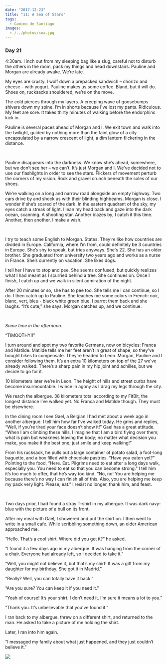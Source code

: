 ```yaml
---
date: "2017-12-23"
title: "11: A Sea of Stars"
tags: 
  - Camino de Santiago
images:
  - /../photos/sea.jpg
---
```



### Day 21

4:30am. I inch out from my sleeping bag like a slug, careful not to disturb the others in the room, pack my things and head downstairs. Pauline and Morgan are already awake. We’re late.

My eyes are crusty. I wolf down a prepacked sandwich – chorizo and cheese – with yogurt. Pauline makes us some coffee. Bland, but it will do. Shoes on, rucksacks shouldered, we’re on the move.

The cold pierces through my layers. A creeping wave of goosebumps shivers down my spine. I’m in shorts because I've lost my pants. Ridiculous. My feet are sore. It takes thirty minutes of walking before the endorphins kick in.

Pauline is several paces ahead of Morgan and I. We exit town and walk into the twilight, guided by nothing more than the faint glow of a city encapsulated by a narrow crescent of light, a dim lantern flickering in the distance.

<br>

Pauline disappears into the darkness. We know she’s ahead, somewhere, but we don’t see her – we can’t. It’s just Morgan and I. We've decided not to use our flashlights in order to see the stars. Flickers of movement perturb the corners of my vision. Rock and gravel crunch beneath the soles of our shoes.

We’re walking on a long and narrow road alongside an empty highway. Two cars drive by and shock us with their blinding highbeams. Morgan is close. I wonder if she’s scared of the dark. In the eastern quadrant of the sky, my eyes catch a streak of light. I lean my head back and gaze into the dark ocean, scanning. A shooting star. Another blazes by; I catch it this time. Another, then another. I make a wish.

<br>

I try to teach some English to Morgan. States. They’re like how countries are divided in Europe. California, where I’m from, could definitely be 3 countries in Europe. She’s shy to speak, but tries anyways. She's 22. She has an older brother. She graduated from university two years ago and works as a nurse in France. She’s currently on vacation. She likes dogs.

I tell her I have to stop and pee. She seems confused, but quickly realizes what I had meant as I scurried behind a tree. She continues on. Once I finish, I catch up and we walk in silent admiration of the night.

After 20 minutes or so, she has to pee too. She tells me I can continue, so I do. I then catch up to Pauline. She teaches me some colors in French: noir, blanc, vert, bleu - black white green blue. I parrot them back and she laughs. “It’s cute,” she says. Morgan catches up, and we continue.

<br>

_Some time in the afternoon._

“TIMOOTHY!!”

I turn around and spot my two favorite Germans, now on bicycles: Franca and Matilde. Matilde tells me her feet aren’t in great of shape, so they've bought bikes to compensate. They’re headed to Leon. Morgan, Pauline and I consider following them. It’s an extra 10 kilometers on top of the 27 we’ve already walked. There’s a sharp pain in my hip joint and achilles, but we decide to go for it.

10 kilometers later we’re in Leon. The height of hills and street curbs have become insurmountable. I wince in agony as I drag my legs through the city. 

We reach the albergue. 38 kilometers total according to my FitBit, the longest distance I’ve walked yet. No Franca and Matilde though. They must be elsewhere.

In the dining room I see Gael, a Belgian I had met about a week ago in another albergue. I tell him how far I’ve walked today. He grins and replies, “Well, if you’re tired your face doesn’t show it!” Gael has a great attitude. “When I am climbing these hills, I imagine that I am a bird flying over them; what is pain but weakness leaving the body; no matter what decision you make, you make it the best one; just smile and keep walking!”

From his rucksack, he pulls out a large container of potato salad, a foot-long baguette, and a box filled with chocolate pastries. “Have you eaten yet?” Pointing to the food, “Here. Eat. Pilgrims need to eat after a long days walk, especially you. You need to eat so that you can become strong.” I tell him it’s too much to offer, that he’s way too kind. “No, no! You are helping me because there’s no way I can finish all of this. Also, you are helping me keep my pack very light. Please, eat.” I resist no longer, thank him, and feast.

<br>

Two days prior, I had found a stray T-shirt in my albergue. It was dark navy-blue with the picture of a bull on its front.

After my meal with Gael, I showered and put the shirt on. I then went to write in a small cafe. While scribbling something down, an older American approached me.

“Hello. That’s a cool shirt. Where did you get it?” he asked.

“I found it a few days ago in my albergue. It was hanging from the corner of a chair. Everyone had already left, so I decided to take it.”

“Well, you might not believe it, but that’s my shirt! It was a gift from my daughter for my birthday. She got it in Madrid.”

“Really? Well, you can totally have it back.”

“Are you sure? You can keep it if you need it.”

“Yeah of course! It’s your shirt. I don’t need it. I’m sure it means a lot to you.”

“Thank you. It’s unbelievable that you've found it.”

I ran back to my albergue, threw on a different shirt, and returned to the man. He asked to take a picture of me holding the shirt.

Later, I ran into him again.

“I messaged my family about what just happened, and they just couldn’t believe it.”

![](/../photos/sea.jpg)